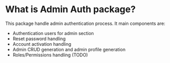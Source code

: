 # What is Admin Auth package?

This package handle admin authentication process. It main components are:

- Authentication users for admin section
- Reset password handling
- Account activation handling
- Admin CRUD generation and admin profile generation
- Roles/Permissions handling (TODO)